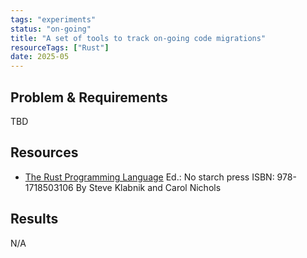```yaml
---
tags: "experiments"
status: "on-going"
title: "A set of tools to track on-going code migrations"
resourceTags: ["Rust"]
date: 2025-05
---
```


## Problem & Requirements

TBD

## Resources

- [The Rust Programming Language]("https://nostarch.com/rust-programming-language-2nd-edition")
  Ed.: No starch press
  ISBN: 978-1718503106
  By Steve Klabnik and Carol Nichols

## Results

N/A
